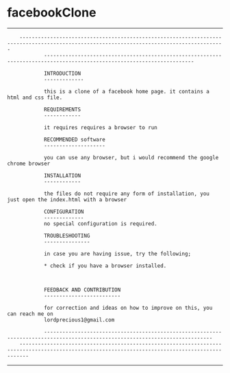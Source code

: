 # facebookClone



-------------------------------------------------------------------------------------------------------------------------------------------------------------------
		-----------------------------------------------------------------------------------------------------------------------------------------
				-----------------------------------------------------------------------------------------------------------------------

				INTRODUCTION
				-------------

				this is a clone of a facebook home page. it contains a html and css file.

				REQUIREMENTS
				------------

				it requires requires a browser to run

				RECOMMENDED software
				--------------------

				you can use any browser, but i would recommend the google chrome browser

				INSTALLATION
				------------

				the files do not require any form of installation, you just open the index.html with a browser

				CONFIGURATION
				-------------
				no special configuration is required.

				TROUBLESHOOTING
				---------------

				in case you are having issue, try the following;

				* check if you have a browser installed.
			


				FEEDBACK AND CONTRIBUTION
				-------------------------

				for correction and ideas on how to improve on this, you can reach me on 
				lordprecious1@gmail.com

				-----------------------------------------------------------------------------------------------------------------------------
		-----------------------------------------------------------------------------------------------------------------------------------------------
--------------------------------------------------------------------------------------------------------------------------------------------------------------------